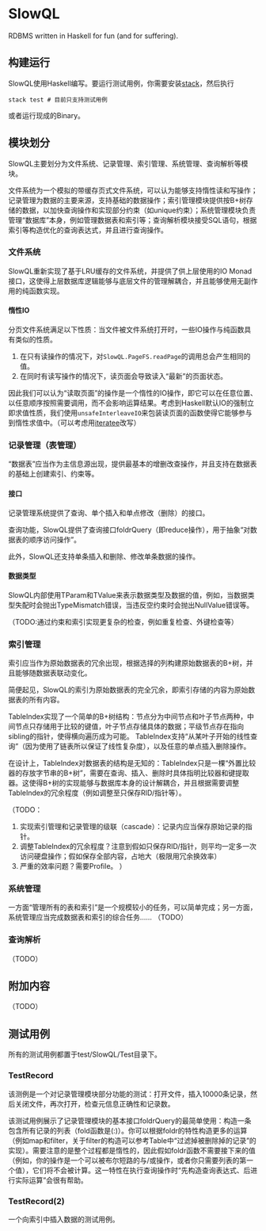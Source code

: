 # SlowQL

RDBMS written in Haskell for fun (and for suffering).

## 构建运行

SlowQL使用Haskell编写。要运行测试用例，你需要安装[stack](https://docs.haskellstack.org/en/stable/install_and_upgrade/)，然后执行

```
stack test # 目前只支持测试用例
```

或者运行现成的Binary。

## 模块划分

SlowQL主要划分为文件系统、记录管理、索引管理、系统管理、查询解析等模块。

文件系统为一个模拟的带缓存页式文件系统，可以认为能够支持惰性读和写操作；记录管理为数据的主要来源，支持基础的数据操作；索引管理模块提供按B+树存储的数据，以加快查询操作和实现部分约束（如unique约束）；系统管理模块负责管理“数据库”本身，例如管理数据表和索引等；查询解析模块接受SQL语句，根据索引等构造优化的查询表达式，并且进行查询操作。


### 文件系统

SlowQL重新实现了基于LRU缓存的文件系统，并提供了供上层使用的IO Monad接口，这使得上层数据库逻辑能够与底层文件的管理解耦合，并且能够使用无副作用的纯函数实现。

#### 惰性IO

分页文件系统满足以下性质：当文件被文件系统打开时，一些IO操作与纯函数具有类似的性质。

1. 在只有读操作的情况下，对``SlowQL.PageFS.readPage``的调用总会产生相同的值。
2. 在同时有读写操作的情况下，读页面会导致读入“最新”的页面状态。

因此我们可以认为“读取页面”的操作是一个惰性的IO操作，即它可以在任意位置、以任意顺序按照需要调用，而不会影响运算结果。考虑到Haskell默认IO的强制立即求值性质，我们使用``unsafeInterleaveIO``来包装读页面的函数使得它能够参与到惰性求值中。（可以考虑用[iteratee](http://hackage.haskell.org/package/iteratee)改写） 

### 记录管理（表管理）

“数据表”应当作为主信息源出现，提供最基本的增删改查操作，并且支持在数据表的基础上创建索引、约束等。

#### 接口

记录管理系统提供了查询、单个插入和单点修改（删除）的接口。

查询功能，SlowQL提供了查询接口foldrQuery（即reduce操作），用于抽象“对数据表的顺序访问操作”。

此外，SlowQL还支持单条插入和删除、修改单条数据的操作。

#### 数据类型

SlowQL内部使用TParam和TValue来表示数据类型及数据的值，例如，当数据类型失配时会抛出TypeMismatch错误，当违反空约束时会抛出NullValue错误等。

（TODO:通过约束和索引实现更复杂的检查，例如重复检查、外键检查等）

### 索引管理

索引应当作为原始数据表的冗余出现，根据选择的列构建原始数据表的B+树，并且能够随数据表联动变化。

简便起见，SlowQL的索引为原始数据表的完全冗余，即索引存储的内容为原始数据表的所有内容。

TableIndex实现了一个简单的B+树结构：节点分为中间节点和叶子节点两种，中间节点只存储用于比较的键值，叶子节点存储具体的数据；平级节点存在指向sibling的指针，使得横向遍历成为可能。
TableIndex支持“从某叶子开始的线性查询”（因为使用了链表所以保证了线性复杂度），以及任意的单点插入删除操作。

在设计上，TableIndex对数据表的结构是无知的：TableIndex只是一棵“外置比较器的存放字节串的B+树”，需要在查询、插入、删除时具体指明比较器和键提取器。这使得B+树的实现能够与数据库本身的设计解耦合，并且根据需要调整TableIndex的冗余程度（例如调整至只保存RID/指针等）。

（TODO：
1. 实现索引管理和记录管理的级联（cascade）：记录内应当保存原始记录的指针。
2. 调整TableIndex的冗余程度？注意到假如只保存RID/指针，则平均一定多一次访问硬盘操作；假如保存全部内容，占地大（极限用冗余换效率）
3. 严重的效率问题？需要Profile。
）
### 系统管理

一方面“管理所有的表和索引”是一个规模较小的任务，可以简单完成；另一方面，系统管理应当完成数据表和索引的综合任务……
（TODO）

### 查询解析

（TODO）

## 附加内容

（TODO）

## 测试用例

所有的测试用例都置于test/SlowQL/Test目录下。

### TestRecord

该测例是一个对记录管理模块部分功能的测试：打开文件，插入10000条记录，然后关闭文件，再次打开，检查元信息正确性和记录数。

该测试用例展示了记录管理模块的基本接口foldrQuery的最简单使用：构造一条包含所有记录的列表（fold函数是(:)）。你可以根据foldr的特性构造更多的运算（例如map和filter，关于filter的构造可以参考Table中“过滤掉被删除掉的记录”的实现）。需要注意的是整个过程都是惰性的，因此假如foldr函数不需要接下来的值（例如，你的操作是一个可以被布尔短路的与/或操作，或者你只需要列表的第一个值），它们将不会被计算。这一特性在执行查询操作时“先构造查询表达式、后进行实际运算”会很有帮助。

### TestRecord(2)

一个向索引中插入数据的测试用例。